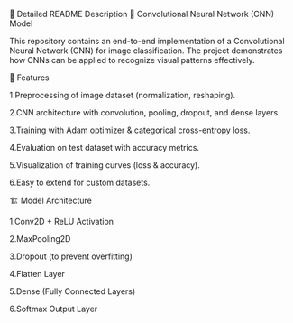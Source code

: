 📖 Detailed README Description
🧠 Convolutional Neural Network (CNN) Model

This repository contains an end-to-end implementation of a Convolutional Neural Network (CNN) for image classification. The project demonstrates how CNNs can be applied to recognize visual patterns effectively.

🚀 Features

1.Preprocessing of image dataset (normalization, reshaping).

2.CNN architecture with convolution, pooling, dropout, and dense layers.

3.Training with Adam optimizer & categorical cross-entropy loss.

4.Evaluation on test dataset with accuracy metrics.

5.Visualization of training curves (loss & accuracy).

6.Easy to extend for custom datasets.

🏗️ Model Architecture

1.Conv2D + ReLU Activation

2.MaxPooling2D

3.Dropout (to prevent overfitting)

4.Flatten Layer

5.Dense (Fully Connected Layers)

6.Softmax Output Layer
